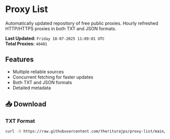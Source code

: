 # Proxy List

Automatically updated repository of free public proxies. Hourly refreshed HTTP/HTTPS proxies in both TXT and JSON formats.

**Last Updated:** `Friday 18-07-2025 11:09:01 UTC`  
**Total Proxies:** `40401`

## Features
- Multiple reliable sources
- Concurrent fetching for faster updates
- Both TXT and JSON formats
- Detailed metadata

## 📥 Download

### TXT Format
```bash
curl -O https://raw.githubusercontent.com/theriturajps/proxy-list/main/proxies.txt